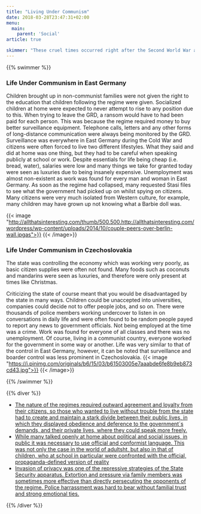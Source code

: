 ```yaml
---
title: "Living Under Communism"
date: 2018-03-28T23:47:31+02:00
menu:
  main:
    parent: 'Social'
article: true

skimmer: "These cruel times occurred right after the Second World War and gradually spread into the countries which were controlled by USSR. It immediately affected people's lives in many ways such as economic, cultural or religious. However, the worst thing of this regime was the lack of freedom in everyday life."
---
```


{{% swimmer %}}

### Life Under Communism in East Germany

Children brought up in non-communist families were not given the right to the education that children following
the regime were given. Socialized children at home were expected to never attempt to rise to any position due to
this.
When trying to leave the GRD, a ransom would have to had been paid for each person. This was because the
regime required money to buy better surveillance equipment.
Telephone calls, letters and any other forms of long-distance communication were always being monitored by
the GRD.
Surveillance was everywhere in East Germany during the Cold War and citizens were often forced to live two
different lifestyles. What they said and did at home was one thing, but they had to be careful when speaking
publicly at school or work.
Despite essentials for life being cheap (i.e. bread, water), salaries were low and many things we take for granted
today were seen as luxuries due to being insanely expensive.
Unemployment was almost non-existent as work was found for every man and woman in East Germany.
As soon as the regime had collapsed, many requested Stasi files to see what the government had picked up on
whilst spying on citizens.
Many citizens were very much isolated from Western culture, for example, many children may have grown up
not knowing what a Barbie doll was.

{{< image "http://allthatsinteresting.com/thumb/500.500.http://allthatsinteresting.com/wordpress/wp-content/uploads/2014/10/couple-peers-over-berlin-wall.jpgas">}}
{{< /image>}}

### Life Under Communism in Czechoslovakia
The state was controlling the economy which was working very poorly, as basic citizen supplies were often not
found.
Many foods such as coconuts and mandarins were seen as luxuries, and therefore were only present at times like
Christmas.

Criticizing the state of course meant that you would be disadvantaged by the state in many ways. Children could
be unaccepted into universities, companies could decide not to offer people jobs, and so on.
There were thousands of police members working undercover to listen in on conversations in daily life and were
often found to be random people payed to report any news to government officials.
Not being employed at the time was a crime. Work was found for everyone of all classes and there was no
unemployment.
Of course, living in a communist country, everyone worked for the government in some way or another.
Life was very similar to that of the control in East Germany, however, it can be noted that surveillance and
boarder control was less prominent in Czechoslovakia.
{{< image "https://i.pinimg.com/originals/b6/15/03/b61503005e7aaabde6fe8b9eb873cd43.jpg">}}
{{< /image>}}

{{% /swimmer  %}}

{{% diver %}}
- [The nature of the regimes required outward agreement and loyalty from their citizens, so those who wanted to live without trouble from the state had to create and maintain a stark divide between their public lives, in which they displayed obedience and deference to the government´s demands, and their private lives, where they could speak more freely.](https://www.socialismrealised.eu/catalogue/what-we-dont-talk-about/)
- [While many talked openly at home about political and social issues, in public it was necessary to use official and conformist language. This was not only the case in the world of adultsht, but also in that of children, who at school in particular were confronted with the official, propaganda-defined version of reality](https://www.socialismrealised.eu/catalogue/back-to-the-past/)
- [Invasion of privacy was one of the repressive strategies of the State Security apparatus. Extortion and pressure via family members was sometimes more effective than directly persecuting the opponents of the regime. Police harrassment was hard to bear without familial trust and strong emotional ties.](https://www.socialismrealised.eu/catalogue/invasion-of-privacy/)

{{% /diver %}}
